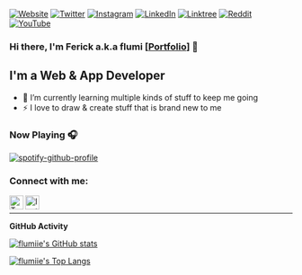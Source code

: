 [![Website](https://img.shields.io/website?label=ferick.me&style=for-the-badge&url=https%3A%2F%2Fferick.me)](https://ferick.me)
[![Twitter](https://img.shields.io/twitter/follow/ferickandrew?color=1DA1F2&logo=twitter&style=for-the-badge)](https://twitter.com/intent/follow?original_referer=https%3A%2F%2Fgithub.com%2Fflumiie&screen_name=ferickandrew)
[![Instagram](https://img.shields.io/badge/Instagram-%23E4405F.svg?style=for-the-badge&logo=Instagram&logoColor=white)](https://www.instagram.com/flumiie/)
[![LinkedIn](https://img.shields.io/badge/linkedin-%230077B5.svg?style=for-the-badge&logo=linkedin&logoColor=white)](https://www.linkedin.com/in/ferick/)
[![Linktree](https://img.shields.io/badge/linktree-1de9b6?style=for-the-badge&logo=linktree&logoColor=white)](https://linktr.ee/flumi)
[![Reddit](https://img.shields.io/badge/Reddit-FF4500?style=for-the-badge&logo=reddit&logoColor=white)](https://www.reddit.com/user/aircatcher1)
[![YouTube](https://img.shields.io/badge/YouTube-%23FF0000.svg?style=for-the-badge&logo=YouTube&logoColor=white)](https://www.youtube.com/channel/UCBhpGOjRDqbmkGBxXMH9nbA)

### Hi there, I'm Ferick a.k.a flumi [[Portfolio](https://ferick.me)] 👋

## I'm a Web & App Developer

- 🌱 I’m currently learning multiple kinds of stuff to keep me going
- ⚡ I love to draw & create stuff that is brand new to me

### Now Playing 🎧

[![spotify-github-profile](https://spotify-github-profile.vercel.app/api/view?uid=killdistance&cover_image=true&theme=default&bar_color_cover=true)](https://spotify-github-profile.vercel.app/api/view?uid=killdistance&redirect=true)

### Connect with me:
[<img align="left" alt="Twitter" width="25px" src="https://cdn.jsdelivr.net/npm/simple-icons@v3/icons/twitter.svg" />](https://twitter.com/ferickandrew)

[<img align="left" alt="Instagram" width="25px" src="https://cdn.jsdelivr.net/npm/simple-icons@v3/icons/instagram.svg" />](https://instagram.com/flumiie)

<br/>

---

<summary><b>GitHub Activity</b></summary>
  
<!--START_SECTION:activity-->
<!--END_SECTION:activity-->

[![flumiie's GitHub stats](https://github-readme-stats.vercel.app/api?theme=cobalt&show_icons=true&username=flumiie)](https://github.com/flumiie)

[![flumiie's Top Langs](https://github-readme-stats.vercel.app/api/top-langs/?theme=cobalt&username=flumiie&langs_count=8)](https://github.com/flumiie)
